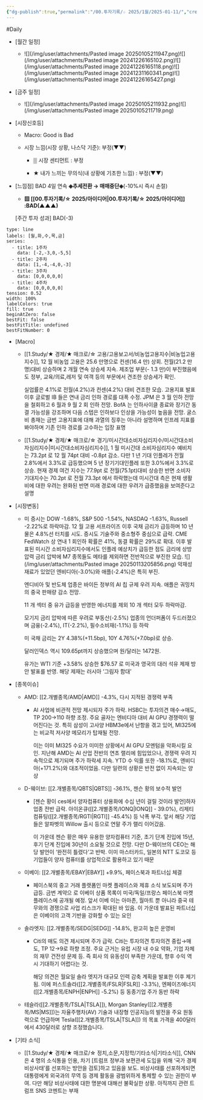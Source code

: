 ```yaml
---
{"dg-publish":true,"permalink":"/00.투자기록/☆ 2025/1월/2025-01-11/","created":"2025-01-06T21:33:57.522+09:00","updated":"2025-06-09T17:38:54.436+09:00"}
---
```


#Daily 


- [월간 일정]
	- ![](/img/user/attachments/Pasted image 20250105211947.png)![](/img/user/attachments/Pasted image 20241226165102.png)![](/img/user/attachments/Pasted image 20241226165118.png)![](/img/user/attachments/Pasted image 20241231160341.png)![](/img/user/attachments/Pasted image 20241226165427.png)

- [금주 일정]
	- ![](/img/user/attachments/Pasted image 20250105211932.png)![](/img/user/attachments/Pasted image 20250105211719.png)



- [시장신호등]
	- Macro: Good is Bad
	  
	- 시장 느낌(시장 상황, 나스닥 기준):  부정(▼▼)
	  
		- ▒ 시장 센티먼트 : 부정
		  
		- ★ 내가 느끼는 무의식(내 상황에 기초한 느낌) : 부정(▼▼)





- [느낌점] BAD 4일 연속 **◈추세전환 → 매매중단◈**(-10%시 즉시 손절) 

	- **▨ [[00.투자기록/☆ 2025/아이디어\|00.투자기록/☆ 2025/아이디어]] :BAD(▲▲▲)**
	  
	[주간 투자 성과] BAD(-3)

```chart
type: line
labels: [월,화,수,목,금]
series:
  - title: 1주차
    data: [-2,-3,0,-5,5]
  - title: 2주차
    data: [1,-4,-4,0,-3]
  - title: 3주차
    data: [0,0,0,0,0]
  - title: 4주차
    data: [0,0,0,0,0]
tension: 0.52
width: 100%
labelColors: true
fill: true
beginAtZero: false
bestFit: false
bestFitTitle: undefined
bestFitNumber: 0
```





- [Macro]
	- [[1.Study/★ 경제/★ 매크로/☆ 고용/고용보고서/비농업고용지수\|비농업고용지수]], 12 월 비농업 고용은 25.6 만명으로 컨센(16.4 만) 상회. 전월(21.2 만명)대비 상승하며 2 개월 연속 상승세 지속. 제조업 부문(- 1.3 만)이 부진했음에도 정부, 교육/의료,레저 및 여객 등의 부문에서 견조한 상승세가 확인. 
	  
	  실업률은 4.1%로 전월(4.2%)과 컨센(4.2%) 대비 견조한 모습. 고용지표 발표 이후 글로벌 IB 들은 연내 금리 인하 경로를 대폭 수정. JPM 은 3 월 인하 전망을 철회하고 6 월과 9 월 2 회 인하 전망. BofA 는 인하사이클 종료와 장기간 동결 가능성을 강조하며 다음 스텝은 인하보다 인상을 가능성이 높음을 전망. 굴스비 총재는 금번 고용지표에 대해 과열의 징후는 아니라 설명하며 인프레 지표를 봐야하며 기존 인하 경로를 고수하는 입장 표명 
	  
	- [[1.Study/★ 경제/★ 매크로/☆ 경기/미시간대소비자심리지수/미시간대소비자심리지수\|미시간대소비자심리지수]], 1 월 미시간대 소비자심리지수 예비치는 73.2pt 로 12 월 74pt 대비 -0.8pt 감소. 다만 1 년 기대 인플레가 전월 2.8%에서 3.3%로 급등했으며 5 년 장기기대인플레 또한 3.0%에서 3.3%로 상승. 현재 경제 여건 지수는 77.9pt 로 전월(75.1pt)대비 상승한 반면 소비자 기대지수는 70.2pt 로 전월 73.3pt 에서 하락했는데 미시간대 측은 현재 생활비에 대한 우려는 완화된 반면 미래 경로에 대한 우려가 급증했음을 보여준다고 설명






- [시장변동]
	- 미 증시는 DOW -1.68%, S&P 500 -1.54%, NASDAQ -1.63%, Russell -2.22%로 하락마감. 12 월 고용 서프라이즈 이후 국채 금리가 급등하며 10 년물은 4.8%선 터치를 시도. 증시도 기술주와 중소형주 중심으로 급락. CME FedWatch 상 연내 1 회인하 확률은 41%, 동결 확률은 29%로 확대. 이후 발표된 미시간 소비자심리지수에서도 인플레 예상치가 급등한 점도 금리에 상방 압력 금리 압박에 M7 종목들도 메타를 제외하면 전반적으로 부진한 모습. 
	  ![](/img/user/attachments/Pasted image 20250113205856.png)
	  악재성 재료가 있었던 엔비디아(-3.0%)와 애플(-2.4%)은 특히 부진. 
	  
	  엔디비아 및 반도체 업종은 바이든 정부의 AI 칩 규제 우려 지속. 애플은 궈밍치의 중국 판매량 감소 전망. 
	  
	  11 개 섹터 중 유가 급등을 반영한 에너지를 제외 10 개 섹터 모두 하락마감. 
	  
	  모기지 금리 압박에 따른 우려로 부동산(-2.5%) 업종의 언더퍼폼이 두드러졌으며 금융(-2.4%), IT(-2.2%), 필수소비재(-1.1%) 등 하락 
	  
	  미 국채 금리는 2Y 4.38%(+11.5bp), 10Y 4.76%(+7.0bp)로 상승. 
	  
	  달러인덱스 역시 109.65pt까지 상승했으며 원/달러는 1472원. 
	  
	  유가는 WTI 기준 +3.58% 상승한 $76.57 로 미국과 영국의 대러 석유 제재 방안 발표를 반영. 해당 제재는 러시아 ‘그림자 함대’






- [종목이슈]
	- AMD: [[2.개별종목/AMD\|AMD]] -4.3%, 다시 지적된 경쟁력 부족
		- AI 사업에 비관적 전망 제시되자 주가 하락. HSBC는 투자의견 매수→매도, TP $200→$110 하향 조정. 주요 골자는 엔비디아 대비 AI GPU 경쟁력이 떨어진다는 것. 특히 삼성이 고사양 HBM3e에서 난항을 겪고 있어, MI325에는 비교적 저사양 메모리가 탑재될 전망. 
		  
		  이는 이미 MI325 수요가 미미한 상황에서 AI GPU 모멘텀을 악화시킬 요인. 지난해 AMD는 AI 산업 전반의 연초 랠리에 힘입었으나, 경쟁력 우려 지속적으로 제기되며 주가 하락세 지속. YTD 수 익률 또한 -18.1%로, 엔비디아(+171.2%)와 대조적이었음. 다만 일련의 상황은 반전 없이 지속되는 양상
		  
	- D-웨이브: [[2.개별종목/QBTS\|QBTS]] -36.1%, 젠슨 황의 보수적 발언
		- [젠슨 황이 ces에서 양자컴퓨터 상용화에 수십 년이 걸릴 것이라 발언]하자 업종 전반 급락. 아이온큐([[2.개별종목/IONQ\|IONQ]] - 39.0%), 리제티컴퓨팅([[2.개별종목/RGTI\|RGTI]] -45.4%) 등 낙폭 부각. 앞서 해당 기업들은 알파벳의 Willow 출시 등으로 연말 주가 랠리 이어갔음. 
		  
		  이 가운데 젠슨 황은 매우 유용한 양자컴퓨터 기준, 초기 단계 진입에 15년, 후기 단계 진입에 30년이 소요될 것으로 전망. 다만 D-웨이브의 CEO는 해당 발언이 ‘완전히 틀렸다’고 반박. 이미 마스터카드, 일본의 NTT 도코모 등 기업들이 양자 컴퓨터를 상업적으로 활용하고 있기 때문
		  
	- 이베이: [[2.개별종목/EBAY\|EBAY]] +9.9%, 페이스북과 파트너십 체결
		- 페이스북의 중고 거래 플랫폼인 마켓 플레이스와 제휴 소식 보도되며 주가 급등. 금번 계약으 로 이베이 상품 목록이 미국/독일/프랑스 페이스북 마켓 플레이스에 공개될 예정. 앞서 이베 이는 아마존, 월마트 뿐 아니라 중국 테무와의 경쟁으로 사업 리스크가 확대된 바 있음. 이 가운데 발표된 파트너십은 이베이의 고객 기반을 강화할 수 있는 요인
		  
	- 솔라엣지: [[2.개별종목/SEDG\|SEDG]] -14.8%, 완고히 높은 운영비
		- Citi의 매도 의견 제시되며 주가 급락. Citi는 투자의견 투자의견 중립→매도, TP $12→$9로 하향 조정. 주요 근거는 유럽 시장 내 수요 약화, 기업 자체의 재무 건전성 문제 등. 즉 회사 의 유동성이 부족한 가운데, 향후 수익 역시 기대하기 어렵다는 것. 
		  
		  해당 의견은 월요일 솔라 엣지가 대규모 인력 감축 계획을 발표한 이후 제기됨. 이에 퍼스트솔라([[2.개별종목/FSLR\|FSLR]] -3.3%), 엔페이즈에너지([[2.개별종목/ENPH\|ENPH]] -5.2%) 등 동종기업 주가 동반 하락
		  
	- 테슬라([[2.개별종목/TSLA\|TSLA]]), Morgan Stanley([[2.개별종목/MS\|MS]])는 자율주행차(AV) 기술과 내장형 인공지능의 발전을 주요 원동력으로 언급하며 Tesla([[2.개별종목/TSLA\|TSLA]]) 의 목표 가격을 400달러에서 430달러로 상향 조정했습니다.





- [기타 소식]
	- [[1.Study/★ 경제/★ 매크로/☆ 정치,소문,지정학/기타소식\|기타소식]], CNN 은 4 명의 소식통을 인용, 차기 [트럼프 정부과 보편관세 도입을 위해 ‘국가 경제 비상사태’를 선포하는 방안을 검토]하고 있음을 보도. 비상사태를 선포하게되면 대통령에게 외국과의 무역 등 경제 활동을 광범위하게 통제할 수 있는 권한이 부여. 다만 해당 비상사태에 대한 명분에 대해선 불확실한 상황. 아직까지 관련 트럼프 SNS 코멘트는 부재


